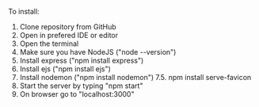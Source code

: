 To install:
1. Clone repository from GitHub
2. Open in prefered IDE or editor
3. Open the terminal
4. Make sure you have NodeJS ("node --version")
5. Install express ("npm install express")
6. Install ejs ("npm install ejs")
7. Install nodemon ("npm install nodemon")
7.5. npm install serve-favicon
8. Start the server by typing "npm start"
9. On browser go to "localhost:3000"
